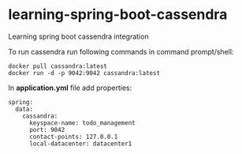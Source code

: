 # learning-spring-boot-cassendra
Learning spring boot cassendra integration

To run cassendra run following commands in command prompt/shell:

	docker pull cassandra:latest
	docker run -d -p 9042:9042 cassandra:latest
	
In <b>application.yml</b> file add properties:

	spring:
	  data:
	    cassandra:
	      keyspace-name: todo_management
	      port: 9042
	      contact-points: 127.0.0.1
	      local-datacenter: datacenter1